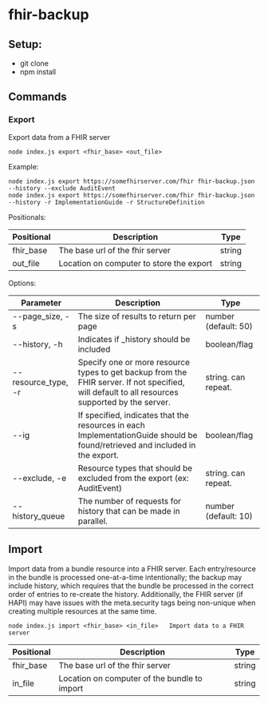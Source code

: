 # fhir-backup
## Setup:
* git clone
* npm install

## Commands

### Export

Export data from a FHIR server

```
node index.js export <fhir_base> <out_file>
```

Example:

```
node index.js export https://somefhirserver.com/fhir fhir-backup.json --history --exclude AuditEvent
node index.js export https://somefhirserver.com/fhir fhir-backup.json --history -r ImplementationGuide -r StructureDefinition
```

Positionals:

| Positional | Description | Type |
| ---------- | ----------- | ---- |
| fhir_base | The base url of the fhir server | string |
| out_file | Location on computer to store the export | string |

Options:

| Parameter | Description | Type |
| --------- | ----------- | ---- |
| --page_size, -s | The size of results to return per page | number (default: 50) |
| --history, -h | Indicates if _history should be included | boolean/flag |
| --resource_type, -r | Specify one or more resource types to get backup from the FHIR server. If not specified, will default to all resources supported by the server. | string. can repeat. |
| --ig | If specified, indicates that the resources in each ImplementationGuide should be found/retrieved and included in the export. | boolean/flag |
| --exclude, -e | Resource types that should be excluded from the export (ex: AuditEvent) | string. can repeat. |
| --history_queue | The number of requests for history that can be made in parallel. | number (default: 10) |

## Import

Import data from a bundle resource into a FHIR server. Each entry/resource in the bundle is processed one-at-a-time intentionally; the backup may include history, which requires that the bundle be processed in the correct order of entries to re-create the history. Additionally, the FHIR server (if HAPI) may have issues with the meta.security tags being non-unique when creating multiple resources at the same time.

```
node index.js import <fhir_base> <in_file>   Import data to a FHIR server
```

| Positional | Description | Type |
| ---------- | ----------- | ---- |
| fhir_base | The base url of the fhir server | string |
| in_file | Location on computer of the bundle to import | string |